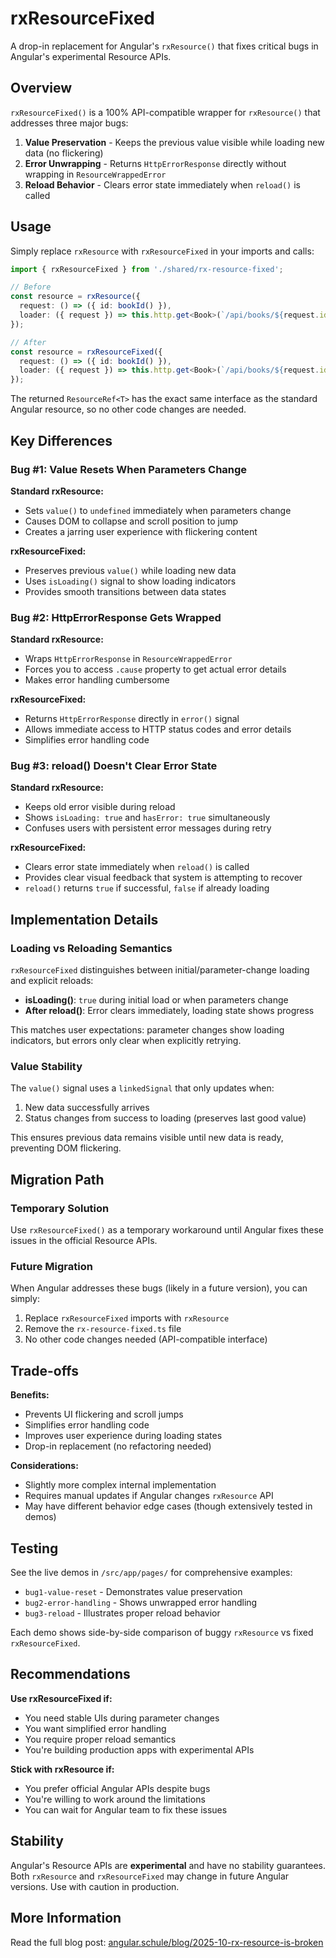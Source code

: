 # rxResourceFixed

A drop-in replacement for Angular's `rxResource()` that fixes critical bugs in Angular's experimental Resource APIs.

## Overview

`rxResourceFixed()` is a 100% API-compatible wrapper for `rxResource()` that addresses three major bugs:

1. **Value Preservation** - Keeps the previous value visible while loading new data (no flickering)
2. **Error Unwrapping** - Returns `HttpErrorResponse` directly without wrapping in `ResourceWrappedError`
3. **Reload Behavior** - Clears error state immediately when `reload()` is called

## Usage

Simply replace `rxResource` with `rxResourceFixed` in your imports and calls:

```typescript
import { rxResourceFixed } from './shared/rx-resource-fixed';

// Before
const resource = rxResource({
  request: () => ({ id: bookId() }),
  loader: ({ request }) => this.http.get<Book>(`/api/books/${request.id}`)
});

// After
const resource = rxResourceFixed({
  request: () => ({ id: bookId() }),
  loader: ({ request }) => this.http.get<Book>(`/api/books/${request.id}`)
});
```

The returned `ResourceRef<T>` has the exact same interface as the standard Angular resource, so no other code changes are needed.

## Key Differences

### Bug #1: Value Resets When Parameters Change

**Standard rxResource:**
- Sets `value()` to `undefined` immediately when parameters change
- Causes DOM to collapse and scroll position to jump
- Creates a jarring user experience with flickering content

**rxResourceFixed:**
- Preserves previous `value()` while loading new data
- Uses `isLoading()` signal to show loading indicators
- Provides smooth transitions between data states

### Bug #2: HttpErrorResponse Gets Wrapped

**Standard rxResource:**
- Wraps `HttpErrorResponse` in `ResourceWrappedError`
- Forces you to access `.cause` property to get actual error details
- Makes error handling cumbersome

**rxResourceFixed:**
- Returns `HttpErrorResponse` directly in `error()` signal
- Allows immediate access to HTTP status codes and error details
- Simplifies error handling code

### Bug #3: reload() Doesn't Clear Error State

**Standard rxResource:**
- Keeps old error visible during reload
- Shows `isLoading: true` and `hasError: true` simultaneously
- Confuses users with persistent error messages during retry

**rxResourceFixed:**
- Clears error state immediately when `reload()` is called
- Provides clear visual feedback that system is attempting to recover
- `reload()` returns `true` if successful, `false` if already loading

## Implementation Details

### Loading vs Reloading Semantics

`rxResourceFixed` distinguishes between initial/parameter-change loading and explicit reloads:

- **isLoading()**: `true` during initial load or when parameters change
- **After reload()**: Error clears immediately, loading state shows progress

This matches user expectations: parameter changes show loading indicators, but errors only clear when explicitly retrying.

### Value Stability

The `value()` signal uses a `linkedSignal` that only updates when:
1. New data successfully arrives
2. Status changes from success to loading (preserves last good value)

This ensures previous data remains visible until new data is ready, preventing DOM flickering.

## Migration Path

### Temporary Solution

Use `rxResourceFixed()` as a temporary workaround until Angular fixes these issues in the official Resource APIs.

### Future Migration

When Angular addresses these bugs (likely in a future version), you can simply:
1. Replace `rxResourceFixed` imports with `rxResource`
2. Remove the `rx-resource-fixed.ts` file
3. No other code changes needed (API-compatible interface)

## Trade-offs

**Benefits:**
- Prevents UI flickering and scroll jumps
- Simplifies error handling code
- Improves user experience during loading states
- Drop-in replacement (no refactoring needed)

**Considerations:**
- Slightly more complex internal implementation
- Requires manual updates if Angular changes `rxResource` API
- May have different behavior edge cases (though extensively tested in demos)

## Testing

See the live demos in `/src/app/pages/` for comprehensive examples:
- `bug1-value-reset` - Demonstrates value preservation
- `bug2-error-handling` - Shows unwrapped error handling
- `bug3-reload` - Illustrates proper reload behavior

Each demo shows side-by-side comparison of buggy `rxResource` vs fixed `rxResourceFixed`.

## Recommendations

**Use rxResourceFixed if:**
- You need stable UIs during parameter changes
- You want simplified error handling
- You require proper reload semantics
- You're building production apps with experimental APIs

**Stick with rxResource if:**
- You prefer official Angular APIs despite bugs
- You're willing to work around the limitations
- You can wait for Angular team to fix these issues

## Stability

Angular's Resource APIs are **experimental** and have no stability guarantees. Both `rxResource` and `rxResourceFixed` may change in future Angular versions. Use with caution in production.

## More Information

Read the full blog post: [angular.schule/blog/2025-10-rx-resource-is-broken](https://angular.schule/blog/2025-10-rx-resource-is-broken)
